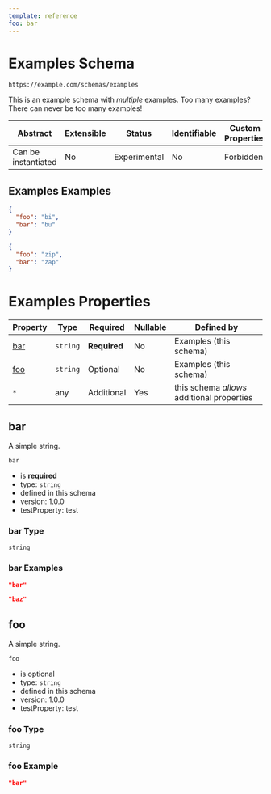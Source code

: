 ```yaml
---
template: reference
foo: bar
---
```


# Examples Schema

```
https://example.com/schemas/examples
```

This is an example schema with _multiple_ examples. Too many examples? There can never be too many examples!

| [Abstract](../abstract.md) | Extensible | [Status](../status.md) | Identifiable | Custom Properties | Additional Properties | Defined In                                   |
| -------------------------- | ---------- | ---------------------- | ------------ | ----------------- | --------------------- | -------------------------------------------- |
| Can be instantiated        | No         | Experimental           | No           | Forbidden         | Permitted             | [examples.schema.json](examples.schema.json) |

## Examples Examples

```json
{
  "foo": "bi",
  "bar": "bu"
}
```

```json
{
  "foo": "zip",
  "bar": "zap"
}
```

# Examples Properties

| Property    | Type     | Required     | Nullable | Defined by                                 |
| ----------- | -------- | ------------ | -------- | ------------------------------------------ |
| [bar](#bar) | `string` | **Required** | No       | Examples (this schema)                     |
| [foo](#foo) | `string` | Optional     | No       | Examples (this schema)                     |
| `*`         | any      | Additional   | Yes      | this schema _allows_ additional properties |

## bar

A simple string.

`bar`

- is **required**
- type: `string`
- defined in this schema
- version: 1.0.0
- testProperty: test

### bar Type

`string`

### bar Examples

```json
"bar"
```

```json
"baz"
```

## foo

A simple string.

`foo`

- is optional
- type: `string`
- defined in this schema
- version: 1.0.0
- testProperty: test

### foo Type

`string`

### foo Example

```json
"bar"
```
